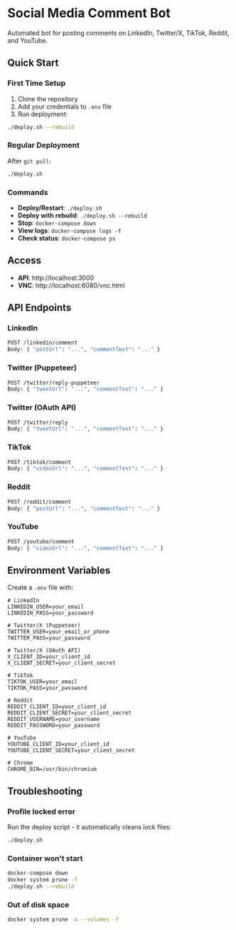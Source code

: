 # Social Media Comment Bot

Automated bot for posting comments on LinkedIn, Twitter/X, TikTok, Reddit, and YouTube.

## Quick Start

### First Time Setup
1. Clone the repository
2. Add your credentials to `.env` file
3. Run deployment:
```bash
./deploy.sh --rebuild
```

### Regular Deployment
After `git pull`:
```bash
./deploy.sh
```

### Commands
- **Deploy/Restart**: `./deploy.sh`
- **Deploy with rebuild**: `./deploy.sh --rebuild`
- **Stop**: `docker-compose down`
- **View logs**: `docker-compose logs -f`
- **Check status**: `docker-compose ps`

## Access

- **API**: http://localhost:3000
- **VNC**: http://localhost:6080/vnc.html

## API Endpoints

### LinkedIn
```bash
POST /linkedin/comment
Body: { "postUrl": "...", "commentText": "..." }
```

### Twitter (Puppeteer)
```bash
POST /twitter/reply-puppeteer
Body: { "tweetUrl": "...", "commentText": "..." }
```

### Twitter (OAuth API)
```bash
POST /twitter/reply
Body: { "tweetUrl": "...", "commentText": "..." }
```

### TikTok
```bash
POST /tiktok/comment
Body: { "videoUrl": "...", "commentText": "..." }
```

### Reddit
```bash
POST /reddit/comment
Body: { "postUrl": "...", "commentText": "..." }
```

### YouTube
```bash
POST /youtube/comment
Body: { "videoUrl": "...", "commentText": "..." }
```

## Environment Variables

Create a `.env` file with:

```env
# LinkedIn
LINKEDIN_USER=your_email
LINKEDIN_PASS=your_password

# Twitter/X (Puppeteer)
TWITTER_USER=your_email_or_phone
TWITTER_PASS=your_password

# Twitter/X (OAuth API)
X_CLIENT_ID=your_client_id
X_CLIENT_SECRET=your_client_secret

# TikTok
TIKTOK_USER=your_email
TIKTOK_PASS=your_password

# Reddit
REDDIT_CLIENT_ID=your_client_id
REDDIT_CLIENT_SECRET=your_client_secret
REDDIT_USERNAME=your_username
REDDIT_PASSWORD=your_password

# YouTube
YOUTUBE_CLIENT_ID=your_client_id
YOUTUBE_CLIENT_SECRET=your_client_secret

# Chrome
CHROME_BIN=/usr/bin/chromium
```

## Troubleshooting

### Profile locked error
Run the deploy script - it automatically cleans lock files:
```bash
./deploy.sh
```

### Container won't start
```bash
docker-compose down
docker system prune -f
./deploy.sh --rebuild
```

### Out of disk space
```bash
docker system prune -a --volumes -f
```
